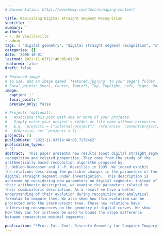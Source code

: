 ```yaml
---
# Documentation: https://wowchemy.com/docs/managing-content/

title: Revisiting Digital Straight Segment Recognition
subtitle: ''
summary: ''
authors:
- F. de Vieilleville
- admin
tags: [ "digital geometry", "digital straight segment recognition", "stern-brocot tree", "continued fraction", "pattern", "maximal segments", "2D" ]
categories: []
date: '2006-10-01'
lastmod: 2022-11-03T17:40:05+01:00
featured: false
draft: false

# Featured image
# To use, add an image named `featured.jpg/png` to your page's folder.
# Focal points: Smart, Center, TopLeft, Top, TopRight, Left, Right, BottomLeft, Bottom, BottomRight.
image:
  caption: ''
  focal_point: ''
  preview_only: false

# Projects (optional).
#   Associate this post with one or more of your projects.
#   Simply enter your project's folder or file name without extension.
#   E.g. `projects = ["internal-project"]` references `content/project/deep-learning/index.md`.
#   Otherwise, set `projects = []`.
projects: []
publishDate: '2022-11-03T16:40:05.727046Z'
publication_types:
- '1'
abstract: 'This paper presents new results about digital straight segments, their
recognition and related properties. They come from the study of the
arithmetically based recognition algorithm proposed by
I. Debled-Rennesson and J.-P. Reveillès in 1995. We indeed exhibit
the relations describing the possible changes in the parameters of the
digital straight segment under investigation.  This description is
achieved by considering new parameters on digital segments: instead of
their arithmetic description, we examine the parameters related to
their combinatoric description. As a result we have a better
understanding of their evolution during recognition and analytical
formulas to compute them. We also show how this evolution can be
projected onto the Stern-Brocot tree. These new relations have
interesting consequences on the geometry of digital curves. We show
how they can for instance be used to bound the slope difference
between consecutive maximal segments.
'
publication: "*Proc. Int. Conf. Discrete Geometry for Computer Imagery (DGCI'2006), Szeged, Hungary*, volume 4245 of Lecture Notes in Computer Science, pp 355-366, 2006. Springer"
---
```


